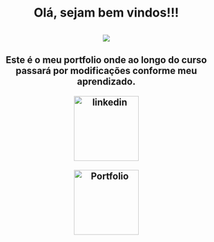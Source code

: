 <h1 align="center">Olá, sejam bem vindos!!!
<br>
<br>
<img align="center" src="https://blog.controlle.com/wp-content/uploads/2017/05/minions.gif"/>

<h2 align="center">Este é o meu portfolio onde ao longo do curso passará por modificações conforme meu aprendizado.



<a href="https://www.linkedin.com/in/aliny-cruz-05673a141/"
    target="_blank"><img width="150px"
    src=https://marcas-logos.net/wp-content/uploads/2020/01/LinkedIn-Logo-1.png
    alt="linkedin"></a>

<a href="https://alinycruz.github.io/"
    target="_blank"><img width="150px" 
    src=https://s3.amazonaws.com/ibc-portal/wp-content/uploads/2017/10/19140245/portfolio-como-fazer1.jpg
    alt="Portfolio"></a>
